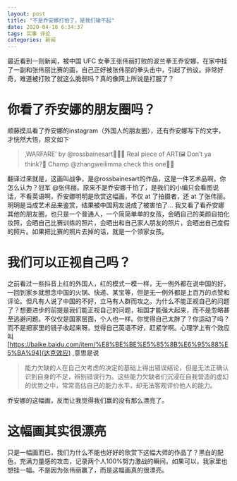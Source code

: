 ```yaml
---
layout: post
title: "不是乔安娜打怕了，是我们输不起"
date: 2020-04-18 6:34:37
tags: 实事 评论
categories: 新闻
---
```


最近看到一则新闻，被中国 UFC 女拳王张伟丽打败的波兰拳王乔安娜，在家中挂了一副和张伟丽比赛的画，自己正好被张伟丽的拳头击中，引起了热议。非常好奇，难道被打败了就这么脆弱吗？真的像网上所说是打服了？

# 你看了乔安娜的朋友圈吗？

顺藤摸瓜看了乔安娜的instagram（外国人的朋友圈），还有乔安娜写下的文字，才恍然大悟，原文如下

> ‚WARFARE’ by @rossbainesart👨🏻‍🎨
Real piece of ART🖼 Don’t ya think?🤩 Champ @zhangweilimma check this one👌🏼

翻译过来就是，这画叫战争，是@rossbainesart的作品，这是一件艺术品啊，你怎么认为？冠军 @张伟丽。原来不是乔安娜干怕了，是我们的小编只会看图说话，不看英语啊，乔安娜明明是欣赏这幅画，不仅 at 了拍摄者，还 at 了张伟丽。明明是当成艺术品来鉴赏，结果被中国网友说成了被害怕了... 我又看了看乔安娜其他的朋友圈，也只是一个普通人，一个简简单单的女孩，会晒自己的美颜自拍化妆照，会晒自己比赛训练的照片，会晒出和自己家人朋友的照片，会晒出自己度假的照片。如果把比赛的照片去掉的话，就是一个领家女孩。

# 我们可以正视自己吗？

之前看过一些抖音上红的外国人，红的模式一模一样，无一例外都在说中国的好，一回到家乡就想念中国的火锅、快递、某宝等，但是无一例外都是上百万的点赞和评论。但凡有人说了中国的不好，立马有人群而攻之。为什么不能正视自己的问题了？想要进步的前提是我们能正视自己的问题，祖国才能强大起来，而不是忽略甚至逃避问题。不仅仅是国家层面，个人也一样。你觉得自己太胖了？你运动了吗？而不是把家里的镜子收起来呀。觉得自己英语不好，赶紧学啊。心理学上有个效应叫 [https://baike.baidu.com/item/%E8%BE%BE%E5%85%8B%E6%95%88%E5%BA%94](达克效应) ,意思是说

> 能力欠缺的人在自己欠考虑的决定的基础上得出错误结论，但是无法正确认识到自身的不足，辨别错误行为。这些能力欠缺者们沉浸在自我营造的虚幻的优势之中，常常高估自己的能力水平，却无法客观评价他人的能力。

乔安娜的这幅画，反而让我觉得我们赢的没有那么漂亮了。

# 这幅画其实很漂亮

只是一幅画而已，我们为什么不能也好好的欣赏下这幅大师的作品了？黑白的配色，充满力量感的攻击，记录两个人100%努力激战的瞬间，如果可以，我家里也想挂一幅。不是因为张伟丽赢了，而是这幅画真的很漂亮。
